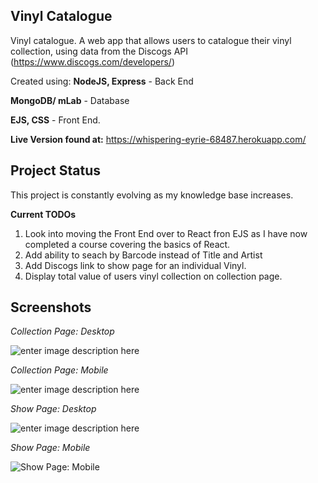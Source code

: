 ## Vinyl Catalogue
Vinyl catalogue. A web app that allows users to catalogue their vinyl collection, using data from the Discogs API (https://www.discogs.com/developers/)

Created using:
**NodeJS, Express** - Back End

**MongoDB/ mLab** - Database

**EJS, CSS** - Front End.

**Live Version found at:** 
https://whispering-eyrie-68487.herokuapp.com/

## Project Status
This project is constantly evolving as my knowledge base increases.

**Current TODOs**
 1. Look into moving the Front End over to React fron EJS as I have now completed a course covering the basics of React.
 2. Add ability to seach by Barcode instead of Title and Artist
 3. Add Discogs link to show page for an individual Vinyl.
 4. Display total value of users vinyl collection on collection page.
 
## Screenshots
*Collection Page: Desktop*

![enter image description here](https://lh3.googleusercontent.com/wtiLvzWHwNSP2p9UHPZwpkmRiTdvhqm70IhfmpituuinfBdH1wSPfVgXOyHXVnCu4ISx0zyKQq0t)

*Collection Page: Mobile*

![enter image description here](https://lh3.googleusercontent.com/glbpqF-fPRFaQjUDOESPI_bhwOjJXV1mrV4mGfjnLJXCm1_rnc1KFdyb9A02DBE3CepPJSzKGQi5)

*Show Page: Desktop*

![enter image description here](https://lh3.googleusercontent.com/nHWkU9Kln7aKilbiqv7FcAp2QbPgbV8cDJvvcxyg8D0_fZ0nVxCEO6lLJKg2RSaA4XlyYvqU5Cz6)

*Show Page: Mobile*

![Show Page: Mobile](https://lh3.googleusercontent.com/6A0V6xqYqfj9Sz8kdPmTKoeE9EzSnYirBDU0wgL0Lrp_pLH0xXhTRFH4sPHxvk23eiA-PBXUbqEb)

